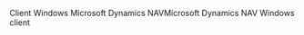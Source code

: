 <span data-ttu-id="b3dea-101">Client Windows Microsoft Dynamics NAV</span><span class="sxs-lookup"><span data-stu-id="b3dea-101">Microsoft Dynamics NAV Windows client</span></span>
